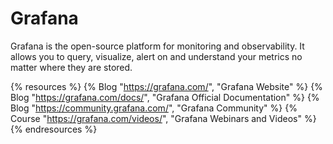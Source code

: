# Grafana

Grafana is the open-source platform for monitoring and observability. It allows you to query, visualize, alert on and understand your metrics no matter where they are stored.

{% resources %}
  {% Blog "https://grafana.com/", "Grafana Website" %}
  {% Blog "https://grafana.com/docs/", "Grafana Official Documentation" %}
  {% Blog "https://community.grafana.com/", "Grafana Community" %}
  {% Course "https://grafana.com/videos/", "Grafana Webinars and Videos" %}
{% endresources %}
